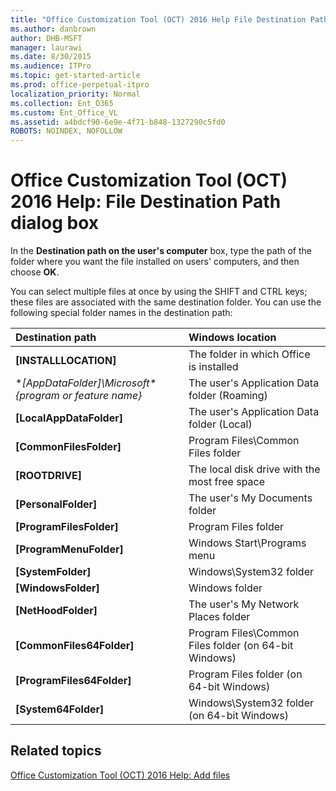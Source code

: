 ```yaml
---
title: "Office Customization Tool (OCT) 2016 Help File Destination Path dialog box"
ms.author: danbrown
author: DHB-MSFT
manager: laurawi
ms.date: 8/30/2015
ms.audience: ITPro
ms.topic: get-started-article
ms.prod: office-perpetual-itpro
localization_priority: Normal
ms.collection: Ent_O365
ms.custom: Ent_Office_VL
ms.assetid: a4bdcf90-6e9e-4f71-b848-1327290c5fd0
ROBOTS: NOINDEX, NOFOLLOW
---
```


# Office Customization Tool (OCT) 2016 Help: File Destination Path dialog box

In the **Destination path on the user's computer** box, type the path of the folder where you want the file installed on users' computers, and then choose **OK**.
  
You can select multiple files at once by using the SHIFT and CTRL keys; these files are associated with the same destination folder. You can use the following special folder names in the destination path:
  

|**Destination path**|**Windows location**|
|:-----|:-----|
|**[INSTALLLOCATION]** <br/> |The folder in which Office is installed  <br/> |
|**[AppDataFolder]\Microsoft\** _{program or feature name}_ <br/> |The user's Application Data folder (Roaming)  <br/> |
|**[LocalAppDataFolder]** <br/> |The user's Application Data folder (Local)  <br/> |
|**[CommonFilesFolder]** <br/> |Program Files\Common Files folder  <br/> |
|**[ROOTDRIVE]** <br/> |The local disk drive with the most free space  <br/> |
|**[PersonalFolder]** <br/> |The user's My Documents folder  <br/> |
|**[ProgramFilesFolder]** <br/> |Program Files folder  <br/> |
|**[ProgramMenuFolder]** <br/> |Windows Start\Programs menu  <br/> |
|**[SystemFolder]** <br/> |Windows\System32 folder  <br/> |
|**[WindowsFolder]** <br/> |Windows folder  <br/> |
|**[NetHoodFolder]** <br/> |The user's My Network Places folder  <br/> |
|**[CommonFiles64Folder]** <br/> |Program Files\Common Files folder (on 64-bit Windows)  <br/> |
|**[ProgramFiles64Folder]** <br/> |Program Files folder (on 64-bit Windows)  <br/> |
|**[System64Folder]** <br/> |Windows\System32 folder (on 64-bit Windows)  <br/> |
   
## Related topics
[Office Customization Tool (OCT) 2016 Help: Add files](oct-2016-help-add-files.md)

